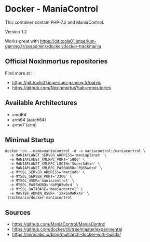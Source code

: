 # Docker - ManiaControl

This container contain PHP-7.2 and ManiaControl.

Version 1.2

Works great with https://git.tools01.imperium-gaming.fr/sysadmins/docker/docker-trackmania

## Official NoxInmortus repositories

Find more at :
- https://git.tools01.imperium-gaming.fr/public
- https://github.com/NoxInmortus?tab=repositories

## Available Architectures
- amd64
- arm64 (aarch64)
- armv7 (arm)

## Minimal Startup

```
docker run --name=maniacontrol -d -v maniacontrol:/maniacontrol \
  -e MANIAPLANET_SERVER_ADDRESS='maniaplanet' \
  -e MANIAPLANET_XMLRPC_PORT='5000' \
  -e MANIAPLANET_XMLRPC_LOGIN='SuperAdmin' \
  -e MANIAPLANET_XMLRPC_PASSWORD='P@55w0rd' \
  -e MYSQL_SERVER_ADDRESS='mariadb' \
  -e MYSQL_SERVER_PORT='3306' \
  -e MYSQL_USER='maniacontrol' \
  -e MYSQL_PASSWORD='dbP@65w0rd' \
  -e MYSQL_DATABASE='maniacontrol' \
  -e MASTER_ADMIN_USER= 'xXxGaMeRxXx' \
 trackmania/docker-maniacontrol
```

## Sources
- https://github.com/ManiaControl/ManiaControl
- https://github.com/docker/cli/tree/master/experimental
- https://mirailabs.io/blog/multiarch-docker-with-buildx/
